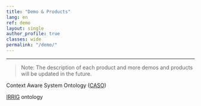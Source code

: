 ```yaml
---
title: "Demo & Products"   
lang: en
ref: demo
layout: single
author_profile: true 
classes: wide
permalink: "/demo/"  
---
```

----
> Note: The description of each product and more demos and products will be updated in the future.  

Context Aware System Ontology ([CASO](https://w3id.org/def/caso))     

[IRRIG](https://w3id.org/def/irrig) ontology  
